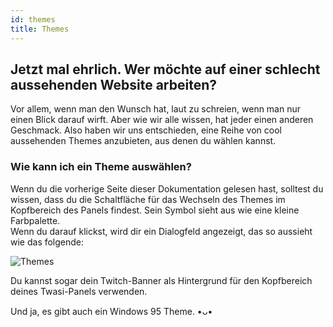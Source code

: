 ```yaml
---
id: themes
title: Themes
---
```


## Jetzt mal ehrlich. Wer möchte auf einer schlecht aussehenden Website arbeiten? 

Vor allem, wenn man den Wunsch hat, laut zu schreien, wenn man nur einen Blick darauf wirft.
Aber wie wir alle wissen, hat jeder einen anderen Geschmack. Also haben wir uns entschieden, eine Reihe von cool aussehenden Themes anzubieten, aus denen du wählen kannst.  

### Wie kann ich ein Theme auswählen?

Wenn du die vorherige Seite dieser Dokumentation gelesen hast, solltest du wissen, dass du die Schaltfläche für das Wechseln des Themes im Kopfbereich des Panels findest. Sein Symbol sieht aus wie eine kleine Farbpalette.  
Wenn du darauf klickst, wird dir ein Dialogfeld angezeigt, das so aussieht wie das folgende:

![Themes](/img/userdocs/twasi-panel/themes/themeswitcher.png)

Du kannst sogar dein Twitch-Banner als Hintergrund für den Kopfbereich deines Twasi-Panels verwenden.

Und ja, es gibt auch ein Windows 95 Theme. •ᴗ•
